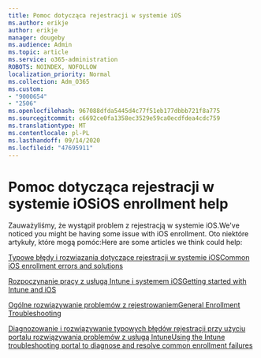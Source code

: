 ```yaml
---
title: Pomoc dotycząca rejestracji w systemie iOS
ms.author: erikje
author: erikje
manager: dougeby
ms.audience: Admin
ms.topic: article
ms.service: o365-administration
ROBOTS: NOINDEX, NOFOLLOW
localization_priority: Normal
ms.collection: Adm_O365
ms.custom:
- "9000654"
- "2506"
ms.openlocfilehash: 967088dfda5445d4c77f51eb177dbbb721f8a775
ms.sourcegitcommit: c6692ce0fa1358ec3529e59ca0ecdfdea4cdc759
ms.translationtype: MT
ms.contentlocale: pl-PL
ms.lasthandoff: 09/14/2020
ms.locfileid: "47695911"
---
```

# <a name="ios-enrollment-help"></a><span data-ttu-id="1856e-102">Pomoc dotycząca rejestracji w systemie iOS</span><span class="sxs-lookup"><span data-stu-id="1856e-102">iOS enrollment help</span></span>

<span data-ttu-id="1856e-103">Zauważyliśmy, że wystąpił problem z rejestracją w systemie iOS.</span><span class="sxs-lookup"><span data-stu-id="1856e-103">We've noticed you might be having some issue with iOS enrollment.</span></span> <span data-ttu-id="1856e-104">Oto niektóre artykuły, które mogą pomóc:</span><span class="sxs-lookup"><span data-stu-id="1856e-104">Here are some articles we think could help:</span></span> 

[<span data-ttu-id="1856e-105">Typowe błędy i rozwiązania dotyczące rejestracji w systemie iOS</span><span class="sxs-lookup"><span data-stu-id="1856e-105">Common iOS enrollment errors and solutions</span></span>](https://support.microsoft.com/help/4039809/troubleshooting-ios-device-enrollment-in-intune)

[<span data-ttu-id="1856e-106">Rozpoczynanie pracy z usługą Intune i systemem iOS</span><span class="sxs-lookup"><span data-stu-id="1856e-106">Getting started with Intune and iOS</span></span>](https://docs.microsoft.com/intune/enrollment/ios-enroll)

[<span data-ttu-id="1856e-107">Ogólne rozwiązywanie problemów z rejestrowaniem</span><span class="sxs-lookup"><span data-stu-id="1856e-107">General Enrollment Troubleshooting</span></span>](https://docs.microsoft.com/intune/enrollment/troubleshoot-device-enrollment-in-intune)

[<span data-ttu-id="1856e-108">Diagnozowanie i rozwiązywanie typowych błędów rejestracji przy użyciu portalu rozwiązywania problemów z usługą Intune</span><span class="sxs-lookup"><span data-stu-id="1856e-108">Using the Intune troubleshooting portal to diagnose and resolve common enrollment failures</span></span>](https://docs.microsoft.com/intune/help-desk-operators)